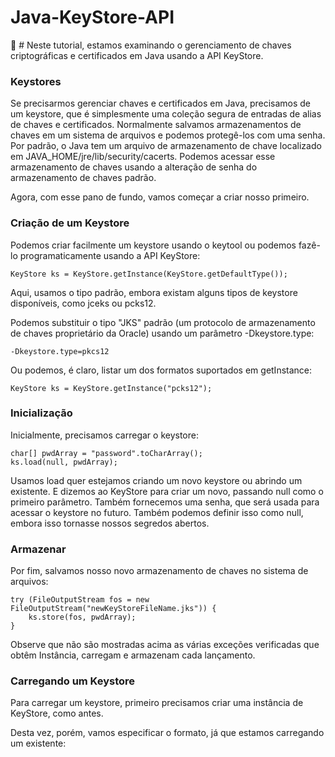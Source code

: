 # Java-KeyStore-API
:star2: # Neste tutorial, estamos examinando o gerenciamento de chaves criptográficas e certificados em Java usando a API KeyStore.

### Keystores

Se precisarmos gerenciar chaves e certificados em Java, precisamos de um keystore, que é simplesmente uma coleção segura de entradas de alias de chaves e certificados.
Normalmente salvamos armazenamentos de chaves em um sistema de arquivos e podemos protegê-los com uma senha.
Por padrão, o Java tem um arquivo de armazenamento de chave localizado em JAVA_HOME/jre/lib/security/cacerts. Podemos acessar esse armazenamento de chaves usando a alteração de senha do armazenamento de chaves padrão.

Agora, com esse pano de fundo, vamos começar a criar nosso primeiro.

### Criação de um Keystore

Podemos criar facilmente um keystore usando o keytool ou podemos fazê-lo programaticamente usando a API KeyStore:

```
KeyStore ks = KeyStore.getInstance(KeyStore.getDefaultType());
```

Aqui, usamos o tipo padrão, embora existam alguns tipos de keystore disponíveis, como jceks ou pcks12.

Podemos substituir o tipo "JKS" padrão (um protocolo de armazenamento de chaves proprietário da Oracle) usando um parâmetro -Dkeystore.type:
```
-Dkeystore.type=pkcs12
```

Ou podemos, é claro, listar um dos formatos suportados em getInstance:
```
KeyStore ks = KeyStore.getInstance("pcks12");
```

### Inicialização

Inicialmente, precisamos carregar o keystore:
```
char[] pwdArray = "password".toCharArray();
ks.load(null, pwdArray);
```

Usamos load quer estejamos criando um novo keystore ou abrindo um existente.
E dizemos ao KeyStore para criar um novo, passando null como o primeiro parâmetro.
Também fornecemos uma senha, que será usada para acessar o keystore no futuro. Também podemos definir isso como null, embora isso tornasse nossos segredos abertos.

### Armazenar
Por fim, salvamos nosso novo armazenamento de chaves no sistema de arquivos:
```
try (FileOutputStream fos = new FileOutputStream("newKeyStoreFileName.jks")) {
    ks.store(fos, pwdArray);
}
```

Observe que não são mostradas acima as várias exceções verificadas que obtêm Instância, carregam e armazenam cada lançamento.

### Carregando um Keystore

Para carregar um keystore, primeiro precisamos criar uma instância de KeyStore, como antes.

Desta vez, porém, vamos especificar o formato, já que estamos carregando um existente:
